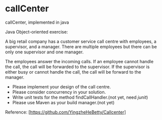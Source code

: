 # callCenter
callCenter, implemented in java

Java Object-oriented exercise:

A big retail company has a customer service call centre with employees, a supervisor, and a manager. There are multiple employees but there can be only one supervisor and one manager.

The employees answer the incoming calls. If an employee cannot handle the call, the call will be forwarded to the supervisor. If the supervisor is either busy or cannot handle the call, the call will be forward to the manager.

- Please implement your design of the call centre.
- Please consider concurrency in your solution.
- Write unit tests for the method findCallHandler.(not yet, need *junit*)
- Please use Maven as your build manager.(not yet)

Reference: [https://github.com/YingzheHeBetty/Callcenter]
